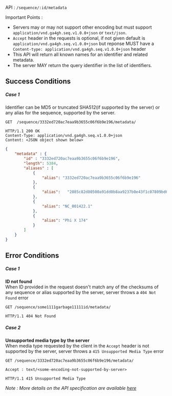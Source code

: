 API : `/sequence/:id/metadata`

Important Points :  
 * Servers may or may not support other encoding but must support `application/vnd.ga4gh.seq.v1.0.0+json` or `text/json`.
 * `Accept` header in the requests is optional, if not given default is `application/vnd.ga4gh.seq.v1.0.0+json` but reponse MUST have a `Content-type: application/vnd.ga4gh.seq.v1.0.0+json` header
 * This API will return all known names for an identifier and related metadata.
 * The server MAY return the query identifier in the list of identifiers.


## Success Conditions
##### Case 1
Identifier can be MD5 or truncated SHA512(if supported by the server) or any alias for the sequence, supported by the server.

```
GET  /sequence/3332ed720ac7eaa9b3655c06f6b9e196/metadata/
```
```
HTTP/1.1 200 OK
Content-Type: application/vnd.ga4gh.seq.v1.0.0+json
Content: <JSON object shown below>
```
```json
{
    "metadata" : {
        "id" : "3332ed720ac7eaa9b3655c06f6b9e196",
        "length": 5384,
        "aliases" : [
            {
                "alias": "3332ed720ac7eaa9b3655c06f6b9e196"
            },
            {
                "alias":   "2085c82d80500a91dd0b8aa9237b0e43f1c07809bd6e6785"
            },
            {
                "alias": "NC_001422.1"
            },
            {
                "alias": "Phi X 174"
            }
        ]
    }
}
```

## Error Conditions
##### Case 1
**ID not found**  
When ID provided in the request doesn't match any of the checksums of any sequence or alias supported by the server, server throws a `404 Not Found` error

```
GET /sequence/some1111garbage11111id/metadata/
```

```
HTTP/1.1 404 Not Found
```

##### Case 2
**Unsupported media type by the server**  
When media type requested by the client in the `Accept` header is not supported by the server, server throws a `415 Unsupported Media Type` error

```
GET /sequence/3332ed720ac7eaa9b3655c06f6b9e196/metadata/

Accept : text/<some-encoding-not-supported-by-server>
```

```
HTTP/1.1 415 Unsupported Media Type
```




*Note : More details on the API specification are available [here](https://docs.google.com/document/d/1q2ZE9YewJTpaqQg82Nrz_jVy8KsDpKoG1T8RvCAAsbI/edit#heading=h.gx07qh8j1d00)*
